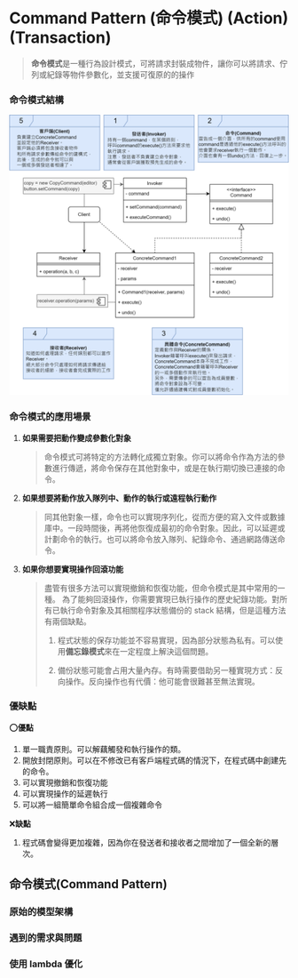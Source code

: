 # Command Pattern (命令模式) (Action) (Transaction)

> **命令模式**是一種行為設計模式，可將請求封裝成物件，讓你可以將請求、佇列或紀錄等物件參數化，並支援可復原的的操作

### 命令模式結構

![命令模式結構](./%E5%91%BD%E4%BB%A4%E6%A8%A1%E5%BC%8F%E6%9E%B6%E6%A7%8B.png)

### 命令模式的應用場景

1. **如果需要把動作變成參數化對象**
    > 命令模式可將特定的方法轉化成獨立對象。你可以將命令作為方法的參數進行傳遞，將命令保存在其他對象中，或是在執行期切換已連接的命令。
2. **如果想要將動作放入隊列中、動作的執行或遠程執行動作**
    > 同其他對象一樣，命令也可以實現序列化，從而方便的寫入文件或數據庫中。一段時間後，再將他恢復成最初的命令對象。因此，可以延遲或計劃命令的執行。也可以將命令放入隊列、紀錄命令、通過網路傳送命令。
3. **如果你想要實現操作回滾功能**
    > 盡管有很多方法可以實現撤銷和恢復功能，但命令模式是其中常用的一種。
    > 為了能夠回滾操作，你需要實現已執行操作的歷史紀錄功能。對所有已執行命令對象及其相關程序狀態備份的 stack 結構，但是這種方法有兩個缺點。
    >
    > 1. 程式狀態的保存功能並不容易實現，因為部分狀態為私有。可以使用**備忘錄模式**來在一定程度上解決這個問題。
    >
    > 2. 備份狀態可能會占用大量內存。有時需要借助另一種實現方式：反向操作。反向操作也有代價：他可能會很難甚至無法實現。

### 優缺點

:o:**優點**

1. 單一職責原則。可以解藕觸發和執行操作的類。
2. 開放封閉原則。可以在不修改已有客戶端程式碼的情況下，在程式碼中創建先的命令。
3. 可以實現撤銷和恢復功能
4. 可以實現操作的延遲執行
5. 可以將一組簡單命令組合成一個複雜命令

:x:**缺點**

1. 程式碼會變得更加複雜，因為你在發送者和接收者之間增加了一個全新的層次。

## 命令模式(Command Pattern)

### 原始的模型架構

### 遇到的需求與問題

### 使用 lambda 優化
